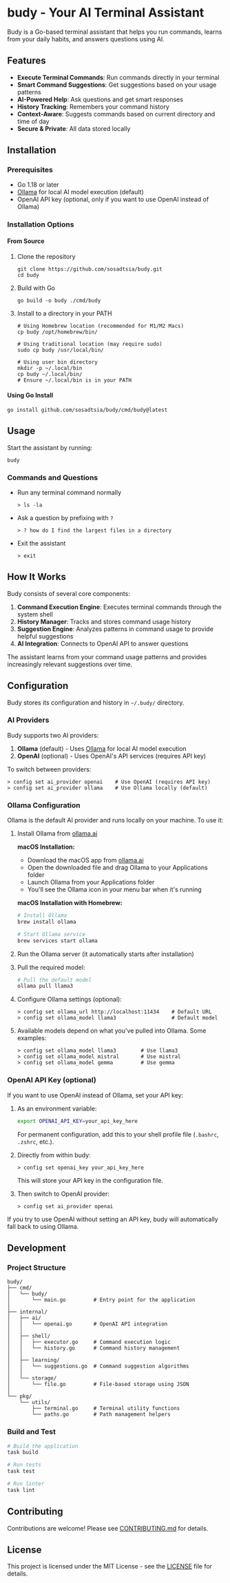 # budy - Your AI Terminal Assistant

Budy is a Go-based terminal assistant that helps you run commands, learns from your daily habits, and answers questions using AI.

## Features

- **Execute Terminal Commands**: Run commands directly in your terminal
- **Smart Command Suggestions**: Get suggestions based on your usage patterns
- **AI-Powered Help**: Ask questions and get smart responses
- **History Tracking**: Remembers your command history
- **Context-Aware**: Suggests commands based on current directory and time of day
- **Secure & Private**: All data stored locally

## Installation

### Prerequisites

- Go 1.18 or later
- [Ollama](https://ollama.ai/) for local AI model execution (default)
- OpenAI API key (optional, only if you want to use OpenAI instead of Ollama)

### Installation Options

#### From Source

1. Clone the repository
   ```
   git clone https://github.com/sosadtsia/budy.git
   cd budy
   ```

2. Build with Go
   ```
   go build -o budy ./cmd/budy
   ```

3. Install to a directory in your PATH
   ```
   # Using Homebrew location (recommended for M1/M2 Macs)
   cp budy /opt/homebrew/bin/

   # Using traditional location (may require sudo)
   sudo cp budy /usr/local/bin/

   # Using user bin directory
   mkdir -p ~/.local/bin
   cp budy ~/.local/bin/
   # Ensure ~/.local/bin is in your PATH
   ```

#### Using Go Install
```
go install github.com/sosadtsia/budy/cmd/budy@latest
```

## Usage

Start the assistant by running:
```
budy
```

### Commands and Questions

- Run any terminal command normally
  ```
  > ls -la
  ```

- Ask a question by prefixing with `?`
  ```
  > ? how do I find the largest files in a directory
  ```

- Exit the assistant
  ```
  > exit
  ```

## How It Works

Budy consists of several core components:

1. **Command Execution Engine**: Executes terminal commands through the system shell
2. **History Manager**: Tracks and stores command usage history
3. **Suggestion Engine**: Analyzes patterns in command usage to provide helpful suggestions
4. **AI Integration**: Connects to OpenAI API to answer questions

The assistant learns from your command usage patterns and provides increasingly relevant suggestions over time.

## Configuration

Budy stores its configuration and history in `~/.budy/` directory.

### AI Providers

Budy supports two AI providers:

1. **Ollama** (default) - Uses [Ollama](https://ollama.ai/) for local AI model execution
2. **OpenAI** (optional) - Uses OpenAI's API services (requires API key)

To switch between providers:

```
> config set ai_provider openai    # Use OpenAI (requires API key)
> config set ai_provider ollama    # Use Ollama locally (default)
```

### Ollama Configuration

Ollama is the default AI provider and runs locally on your machine. To use it:

1. Install Ollama from [ollama.ai](https://ollama.ai/)

   **macOS Installation:**
   - Download the macOS app from [ollama.ai](https://ollama.ai/download)
   - Open the downloaded file and drag Ollama to your Applications folder
   - Launch Ollama from your Applications folder
   - You'll see the Ollama icon in your menu bar when it's running

   **macOS Installation with Homebrew:**
   ```bash
   # Install Ollama
   brew install ollama

   # Start Ollama service
   brew services start ollama
   ```

2. Run the Ollama server (it automatically starts after installation)

3. Pull the required model:
   ```bash
   # Pull the default model
   ollama pull llama3
   ```

4. Configure Ollama settings (optional):

   ```
   > config set ollama_url http://localhost:11434    # Default URL
   > config set ollama_model llama3                  # Default model
   ```

4. Available models depend on what you've pulled into Ollama. Some examples:
   ```
   > config set ollama_model llama3        # Use llama3
   > config set ollama_model mistral       # Use mistral
   > config set ollama_model gemma         # Use gemma
   ```

### OpenAI API Key (optional)

If you want to use OpenAI instead of Ollama, set your API key:

1. As an environment variable:
   ```bash
   export OPENAI_API_KEY=your_api_key_here
   ```
   For permanent configuration, add this to your shell profile file (`.bashrc`, `.zshrc`, etc.).

2. Directly from within budy:
   ```
   > config set openai_key your_api_key_here
   ```
   This will store your API key in the configuration file.

3. Then switch to OpenAI provider:
   ```
   > config set ai_provider openai
   ```

If you try to use OpenAI without setting an API key, budy will automatically fall back to using Ollama.

## Development

### Project Structure

```
budy/
├── cmd/
│   └── budy/
│       └── main.go         # Entry point for the application
│
├── internal/
│   ├── ai/
│   │   └── openai.go       # OpenAI API integration
│   │
│   ├── shell/
│   │   ├── executor.go     # Command execution logic
│   │   └── history.go      # Command history management
│   │
│   ├── learning/
│   │   └── suggestions.go  # Command suggestion algorithms
│   │
│   └── storage/
│       └── file.go         # File-based storage using JSON
│
└── pkg/
    └── utils/
        ├── terminal.go     # Terminal utility functions
        └── paths.go        # Path management helpers
```

### Build and Test

```bash
# Build the application
task build

# Run tests
task test

# Run linter
task lint
```

## Contributing

Contributions are welcome! Please see [CONTRIBUTING.md](CONTRIBUTING.md) for details.

## License

This project is licensed under the MIT License - see the [LICENSE](LICENSE) file for details.
